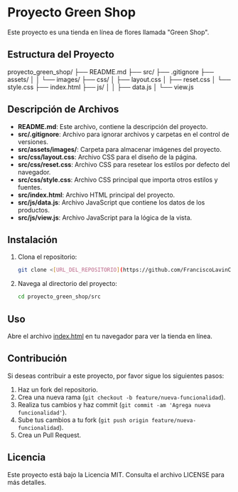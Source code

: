 # Proyecto Green Shop

Este proyecto es una tienda en línea de flores llamada "Green Shop".

## Estructura del Proyecto

proyecto_green_shop/
├── README.md
├── src/ 
├── .gitignore 
├── assets/ │
│ └── images/ 
├── css/ 
│ ├── layout.css 
│ ├── reset.css 
│ └── style.css 
├── index.html 
├── js/ │
│ ├── data.js 
│ └── view.js

## Descripción de Archivos

- **README.md**: Este archivo, contiene la descripción del proyecto.
- **src/.gitignore**: Archivo para ignorar archivos y carpetas en el control de versiones.
- **src/assets/images/**: Carpeta para almacenar imágenes del proyecto.
- **src/css/layout.css**: Archivo CSS para el diseño de la página.
- **src/css/reset.css**: Archivo CSS para resetear los estilos por defecto del navegador.
- **src/css/style.css**: Archivo CSS principal que importa otros estilos y fuentes.
- **src/index.html**: Archivo HTML principal del proyecto.
- **src/js/data.js**: Archivo JavaScript que contiene los datos de los productos.
- **src/js/view.js**: Archivo JavaScript para la lógica de la vista.

## Instalación

1. Clona el repositorio:

    ```sh
    git clone <[URL_DEL_REPOSITORIO](https://github.com/FranciscoLavinCarpanetti/proyecto_green_shop.git)>
    ```

2. Navega al directorio del proyecto:

    ```sh
    cd proyecto_green_shop/src
    ```

## Uso

Abre el archivo [index.html](http://_vscodecontentref_/8) en tu navegador para ver la tienda en línea.

## Contribución

Si deseas contribuir a este proyecto, por favor sigue los siguientes pasos:

1. Haz un fork del repositorio.
2. Crea una nueva rama (`git checkout -b feature/nueva-funcionalidad`).
3. Realiza tus cambios y haz commit (`git commit -am 'Agrega nueva funcionalidad'`).
4. Sube tus cambios a tu fork (`git push origin feature/nueva-funcionalidad`).
5. Crea un Pull Request.

## Licencia

Este proyecto está bajo la Licencia MIT. Consulta el archivo LICENSE para más detalles.
